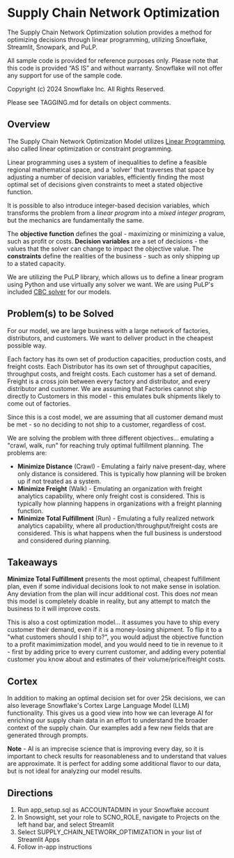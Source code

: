 # Supply Chain Network Optimization
The Supply Chain Network Optimization solution provides a method for optimizing decisions through linear programming, utilizing Snowflake, Streamlit, Snowpark, and PuLP.

All sample code is provided for reference purposes only. Please note that this code is provided “AS IS” and without warranty. Snowflake will not offer any support for use of the sample code.

Copyright (c) 2024 Snowflake Inc. All Rights Reserved.

Please see TAGGING.md for details on object comments.

## Overview
The Supply Chain Network Optimization Model utilizes [Linear Programming](https://en.wikipedia.org/wiki/Linear_programming), also called linear optimization or constraint programming.

Linear programming uses a system of inequalities to define a feasible regional mathematical space, and a 'solver' that traverses that space by adjusting a number of decision variables, efficiently finding the most optimal set of decisions given constraints to meet a stated objective function.

It is possible to also introduce integer-based decision variables, which transforms the problem from a *linear program* into a *mixed integer program*, but the mechanics are fundamentally the same.

The **objective function** defines the goal - maximizing or minimizing a value, such as profit or costs.
**Decision variables** are a set of decisions - the values that the solver can change to impact the objective value.
The **constraints** define the realities of the business - such as only shipping up to a stated capacity.

We are utilizing the PuLP library, which allows us to define a linear program using Python and use virtually any solver we want.  We are using PuLP's included [CBC solver](https://github.com/coin-or/Cbc) for our models.

## Problem(s) to be Solved
For our model, we are large business with a large network of factories, distributors, and customers.  We want to deliver product in the cheapest possible way.

Each factory has its own set of production capacities, production costs, and freight costs.  Each Distributor has its own set of throughput capacities, throughput costs, and freight costs.  Each customer has a set of demand.  Freight is a cross join between every factory and distributor, and every distributor and customer.  We are assuming that Factories cannot ship directly to Customers in this model - this emulates bulk shipments likely to come out of factories.

Since this is a cost model, we are assuming that all customer demand must be met - so no deciding to not ship to a customer, regardless of cost.

We are solving the problem with three different objectives... emulating a "crawl, walk, run" for reaching truly optimal fulfillment planning.  The problems are:

- **Minimize Distance** (Crawl) - Emulating a fairly naive present-day, where only distance is considered.  This is typically how planning will be broken up if not treated as a system.
- **Minimize Freight** (Walk) - Emulating an organization with freight analytics capability, where only freight cost is considered.  This is typically how planning happens in organizations with a freight planning function.
- **Minimize Total Fulfillment** (Run) - Emulating a fully realized network analytics capability, where all production/throughput/freight costs are considered.  This is what happens when the full business is understood and considered during planning.

## Takeaways
**Minimize Total Fulfillment** presents the most optimal, cheapest fulfillment plan, even if some individual decisions look to not make sense in isolation.  Any deviation from the plan will incur additional cost.  This does *not* mean this model is completely doable in reality, but any attempt to match the business to it will improve costs.

This is also a cost optimization model... it assumes you have to ship every customer their demand, even if it is a money-losing shipment.  To flip it to a "what customers should I ship to?", you would adjust the objective function to a profit maximimization model, and you would need to tie in revenue to it - first by adding price to every current customer, and adding every potential customer you know about and estimates of their volume/price/freight costs.

## Cortex
In addition to making an optimal decision set for over 25k decisions, we can also leverage Snowflake's Cortex Large Language Model (LLM) functionality.  This gives us a good view into how we can leverage AI for enriching our supply chain data in an effort to understand the broader context of the supply chain.  Our examples add a few new fields that are generated through prompts.

**Note** - AI is an imprecise science that is improving every day, so it is important to check results for reasonableness and to understand that values are approximate.  It is perfect for adding some additional flavor to our data, but is not ideal for analyzing our model results.

## Directions
1. Run app_setup.sql as ACCOUNTADMIN in your Snowflake account
2. In Snowsight, set your role to SCNO_ROLE, navigate to Projects on the left hand bar, and select Streamlit
3. Select SUPPLY_CHAIN_NETWORK_OPTIMIZATION in your list of Streamlit Apps
4. Follow in-app instructions
